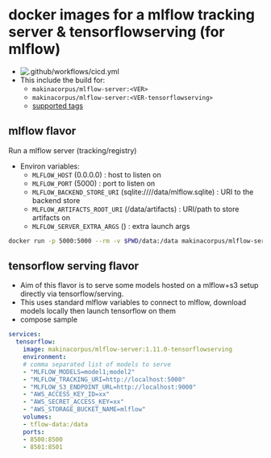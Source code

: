 # docker images for a mlflow tracking server & tensorflowserving (for mlflow)

- ![.github/workflows/cicd.yml](https://github.com/makinacorpus/docker-mlflow/workflows/.github/workflows/cicd.yml/badge.svg)
- This include the build for:
    - `makinacorpus/mlflow-server:<VER>`
    - `makinacorpus/mlflow-server:<VER-tensorflowserving>`
    - [supported tags](https://hub.docker.com/r/makinacorpus/mlflow-server/tags)


## mlflow flavor
Run a mlflow server (tracking/registry)

- Environ variables:
    - `MLFLOW_HOST` (0.0.0.0) : host to listen on
    - `MLFLOW_PORT` (5000) : port to listen on
    - `MLFLOW_BACKEND_STORE_URI` (sqlite:////data/mlflow.sqlite) : URI to the backend store
    - `MLFLOW_ARTIFACTS_ROOT_URI` (/data/artifacts) : URI/path to store artifacts on
    - `MLFLOW_SERVER_EXTRA_ARGS` () : extra launch args

```bash
docker run -p 5000:5000 --rm -v $PWD/data:/data makinacorpus/mlflow-server:<tag>
```

## tensorflow serving flavor
- Aim of this flavor is to serve some models hosted on a mlflow+s3 setup directly via tensorflow/serving.
- This uses standard mlflow variables to connect to mlflow, download models locally then launch tensorflow on them
- compose sample

```yaml
services:
  tensorflow:
    image: makinacorpus/mlflow-server:1.11.0-tensorflowserving
    environment:
    # comma separated list of models to serve
    - "MLFLOW_MODELS=model1;model2"
    - "MLFLOW_TRACKING_URI=http://localhost:5000"
    - "MLFLOW_S3_ENDPOINT_URL=http://localhost:9000"
    - "AWS_ACCESS_KEY_ID=xx"
    - "AWS_SECRET_ACCESS_KEY=xx"
    - "AWS_STORAGE_BUCKET_NAME=mlflow"
    volumes:
    - tflow-data:/data
    ports:
    - 8500:8500
    - 8501:8501
```


